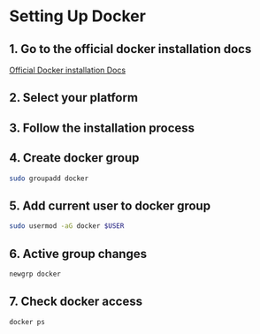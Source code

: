 # Setting Up Docker

## 1. Go to the official docker installation docs

[Official Docker installation Docs](https://docs.docker.com/engine/install/)

## 2. Select your platform

## 3. Follow the installation process

## 4. Create docker group

```bash
sudo groupadd docker
```

## 5. Add current user to docker group

```bash
sudo usermod -aG docker $USER
```

## 6. Active group changes

```bash
newgrp docker
```

## 7. Check docker access

```bash
docker ps
```
